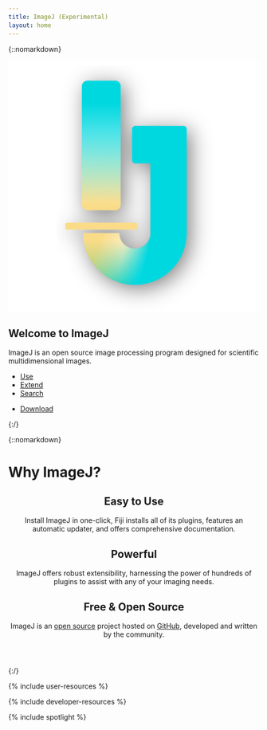 ```yaml
---
title: ImageJ (Experimental)
layout: home
---
```


<!-- Header -->
{::nomarkdown}
    <section id="header">
        <div class="inner">
            <img src="images/logo/ij_logo_shadow_600dpi.png" alt="ImageJ Logo" class="image-header">
            <h1>Welcome to <strong>ImageJ</strong></h1>
            <p>ImageJ is an open source image processing program designed for scientific
                multidimensional images.
            </p>
            <ul class="actions special">
            <li><a href="/learn" class="button icon solid fa-cogs">Use</a></li>
            <li><a href="/develop" class="button icon solid fa-wrench">Extend</a></li>
            <li><a href="/search" class="button icon solid fa-search">Search</a></li>
        </ul>
        <ul class = "actions special">
            <li><a href="https://imagej.net/Downloads" class="button icon solid fa-download">Download</a></li>
            </ul>
        </div>
    </section>
{:/}

<!--ImageJ Introduction -->
{::nomarkdown}

<div class="text-center"><h1>Why ImageJ?</h1>
<header class="container">
  <div class="row">
    <div class="col-4">
    <div class=" fa-5x text-success"><span class="fas fa-check-circle"></span></div>
    <h2>Easy to Use</h2>
    <p>
    Install ImageJ in one-click, Fiji installs all of its plugins, features an automatic updater, and offers comprehensive documentation.
    </p>
    </div>
    <div class="col-4">
    <div class=" fa-5x text-primary"><span class="fas fa-cogs"></span></div>
    <h2>Powerful</h2>
    <p>
    ImageJ offers robust extensibility, harnessing the power of hundreds of plugins to assist with any of your imaging needs.
    </p>
    </div>
    <div class="col-4">
    <div class=" fa-5x text-danger"><span class="fas fa-heart"></span></div>
    <h2>Free &amp; Open Source</h2>
    <p>
    ImageJ is an <a href="https://imagej.net/Open_Source">open source</a> project hosted on <a href="https://github.com/imagej">GitHub</a>, developed and written by the community.
    </p>
    </div>
  </div>
</header>

{:/}

<div class="resources">
  <!-- Developer resources -->

  {% include user-resources %}

  <!-- Developer resources -->

  {% include developer-resources %}
</div>
<!-- Spotlight -->

{% include spotlight %}
